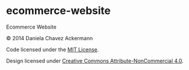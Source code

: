 ecommerce-website
=================
Ecommerce Website

© 2014 Daniela Chavez Ackermann

Code licensed under the [MIT License](LICENSE).

Design licensed under [Creative Commons Attribute-NonCommercial 4.0](http://creativecommons.org/licenses/by-nc/4.0/).